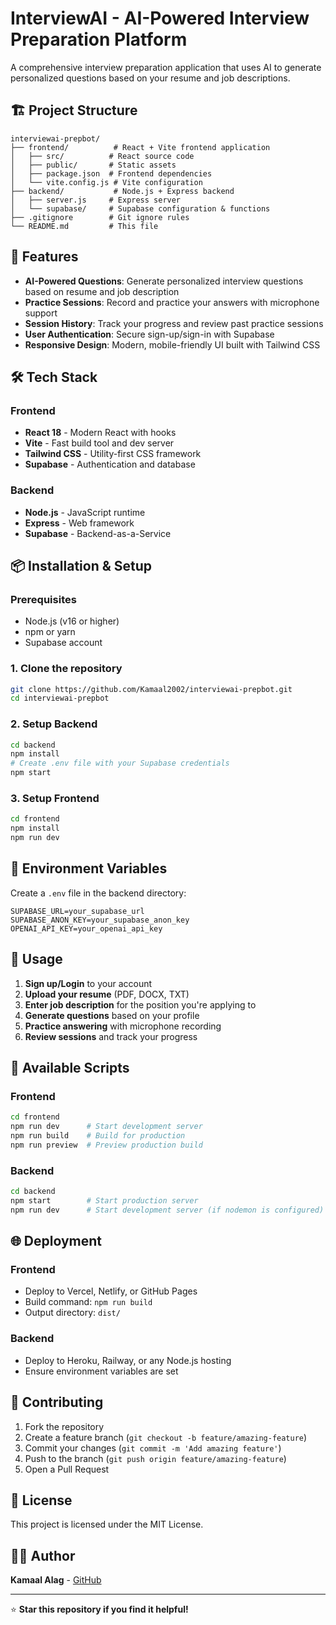 # InterviewAI - AI-Powered Interview Preparation Platform

A comprehensive interview preparation application that uses AI to generate personalized questions based on your resume and job descriptions.

## 🏗️ Project Structure

```
interviewai-prepbot/
├── frontend/          # React + Vite frontend application
│   ├── src/          # React source code
│   ├── public/       # Static assets
│   ├── package.json  # Frontend dependencies
│   └── vite.config.js # Vite configuration
├── backend/           # Node.js + Express backend
│   ├── server.js     # Express server
│   └── supabase/     # Supabase configuration & functions
├── .gitignore        # Git ignore rules
└── README.md         # This file
```

## 🚀 Features

- **AI-Powered Questions**: Generate personalized interview questions based on resume and job description
- **Practice Sessions**: Record and practice your answers with microphone support
- **Session History**: Track your progress and review past practice sessions
- **User Authentication**: Secure sign-up/sign-in with Supabase
- **Responsive Design**: Modern, mobile-friendly UI built with Tailwind CSS

## 🛠️ Tech Stack

### Frontend

- **React 18** - Modern React with hooks
- **Vite** - Fast build tool and dev server
- **Tailwind CSS** - Utility-first CSS framework
- **Supabase** - Authentication and database

### Backend

- **Node.js** - JavaScript runtime
- **Express** - Web framework
- **Supabase** - Backend-as-a-Service

## 📦 Installation & Setup

### Prerequisites

- Node.js (v16 or higher)
- npm or yarn
- Supabase account

### 1. Clone the repository

```bash
git clone https://github.com/Kamaal2002/interviewai-prepbot.git
cd interviewai-prepbot
```

### 2. Setup Backend

```bash
cd backend
npm install
# Create .env file with your Supabase credentials
npm start
```

### 3. Setup Frontend

```bash
cd frontend
npm install
npm run dev
```

## 🔧 Environment Variables

Create a `.env` file in the backend directory:

```env
SUPABASE_URL=your_supabase_url
SUPABASE_ANON_KEY=your_supabase_anon_key
OPENAI_API_KEY=your_openai_api_key
```

## 🚀 Usage

1. **Sign up/Login** to your account
2. **Upload your resume** (PDF, DOCX, TXT)
3. **Enter job description** for the position you're applying to
4. **Generate questions** based on your profile
5. **Practice answering** with microphone recording
6. **Review sessions** and track your progress

## 📱 Available Scripts

### Frontend

```bash
cd frontend
npm run dev      # Start development server
npm run build    # Build for production
npm run preview  # Preview production build
```

### Backend

```bash
cd backend
npm start        # Start production server
npm run dev      # Start development server (if nodemon is configured)
```

## 🌐 Deployment

### Frontend

- Deploy to Vercel, Netlify, or GitHub Pages
- Build command: `npm run build`
- Output directory: `dist/`

### Backend

- Deploy to Heroku, Railway, or any Node.js hosting
- Ensure environment variables are set

## 🤝 Contributing

1. Fork the repository
2. Create a feature branch (`git checkout -b feature/amazing-feature`)
3. Commit your changes (`git commit -m 'Add amazing feature'`)
4. Push to the branch (`git push origin feature/amazing-feature`)
5. Open a Pull Request

## 📄 License

This project is licensed under the MIT License.

## 👨‍💻 Author

**Kamaal Alag** - [GitHub](https://github.com/Kamaal2002)

---

⭐ **Star this repository if you find it helpful!**

